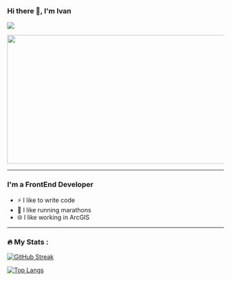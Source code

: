 ### Hi there 👋, I'm Ivan

![](https://komarev.com/ghpvc/?username=Bereg48)

<div align="center">
  <img src="https://media.giphy.com/media/dWesBcTLavkZuG35MI/giphy.gif" width="600" height="300"/>
</div>

---

### I'm a FrontEnd Developer

- ⚡ I like to write code
- 🏃 I like running marathons
- 🌐 I like working in ArcGIS

---

### :fire: My Stats :

[![GitHub Streak](http://github-readme-streak-stats.herokuapp.com?user=Bereg48&theme=dark&background=000000)](https://git.io/streak-stats)

[![Top Langs](https://github-readme-stats.vercel.app/api/top-langs/?username=Bereg48&layout=compact&theme=vision-friendly-dark)](https://github.com/anuraghazra/github-readme-stats)



